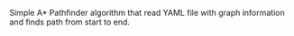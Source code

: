 Simple A* Pathfinder algorithm that read YAML file with graph information and finds path from start to end.
